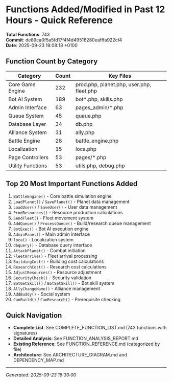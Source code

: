 # Functions Added/Modified in Past 12 Hours - Quick Reference

**Total Functions**: 743  
**Commit**: de89ca0f5a5fd17f4f4d49516280eafffa922cf4  
**Date**: 2025-09-23 19:08:18 +0100  

## Function Count by Category

| Category | Count | Key Files |
|----------|--------|-----------|
| Core Game Engine | 232 | prod.php, planet.php, user.php, fleet.php |
| Bot AI System | 189 | bot*.php, skills.php |
| Admin Interface | 63 | pages_admin/*.php |
| Queue System | 45 | queue.php |
| Database Layer | 34 | db.php |
| Alliance System | 31 | ally.php |
| Battle Engine | 28 | battle_engine.php |
| Localization | 15 | loca.php |
| Page Controllers | 53 | pages/*.php |
| Utility Functions | 53 | utils.php, debug.php |

## Top 20 Most Important Functions Added

1. `BattleEngine()` - Core battle simulation engine
2. `LoadPlanet()` / `SavePlanet()` - Planet data management
3. `LoadUser()` / `SaveUser()` - User data management
4. `ProdResources()` - Resource production calculations
5. `SendFleet()` - Fleet movement system
6. `AddQueue()` / `ProcessQueue()` - Build/research queue management
7. `BotExec()` - Bot AI execution engine
8. `AdminPanel()` - Main admin interface
9. `loca()` - Localization system
10. `dbquery()` - Database query interface
11. `AttackPlanet()` - Combat initiation
12. `FleetArrive()` - Fleet arrival processing
13. `BuildingCost()` - Building cost calculations
14. `ResearchCost()` - Research cost calculations
15. `AdjustResources()` - Resource adjustment
16. `SecurityCheck()` - Security validation
17. `BotGetSkill()` / `BotSetSkill()` - Bot skill system
18. `AllyChangeName()` - Alliance management
19. `AddBuddy()` - Social system
20. `CanBuild()` / `CanResearch()` - Prerequisite checking

## Quick Navigation

- **Complete List**: See COMPLETE_FUNCTION_LIST.md (743 functions with signatures)
- **Detailed Analysis**: See FUNCTION_ANALYSIS_REPORT.md
- **Existing Reference**: See FUNCTION_REFERENCE.md (categorized by file)
- **Architecture**: See ARCHITECTURE_DIAGRAM.md and DEPENDENCY_MAP.md

---
*Generated: 2025-09-23 18:30:00*